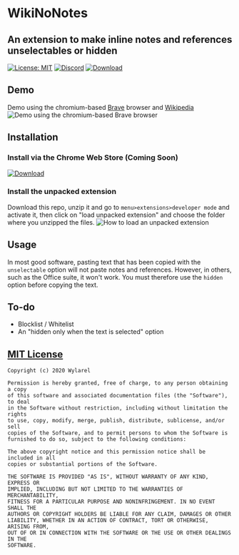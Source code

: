 # WikiNoNotes
## An extension to make inline notes and references unselectables or hidden
[![License: MIT](https://img.shields.io/badge/License-MIT-green.svg)](https://wylarel.com/mit/)
[![Discord](https://img.shields.io/badge/Chat-Discord-blue)](https://discord.gg/7qvmeh2)
[![Download](https://img.shields.io/badge/Download-Chrome%20Web%20Store-orange)](http://bit.ly/comingsoonplaceholder)

## Demo
Demo using the chromium-based [Brave](https://brave.com/) browser and [Wikipedia](https://wikipedia.org/)
![Demo using the chromium-based Brave browser](https://file.wylarel.com/wikinonotes.gif)

## Installation
### Install via the Chrome Web Store (Coming Soon)
[![Download](https://img.shields.io/badge/Download-Chrome%20Web%20Store-orange)](http://bit.ly/comingsoonplaceholder)

### Install the unpacked extension
Download this repo, unzip it and go to `menu>extensions>developer mode` and activate it, then click on "load unpacked extension" and choose the folder where you unzipped the files.
![How to load an unpacked extension](https://developer.chrome.com/static/images/get_started/load_extension.png)

## Usage
In most good software, pasting text that has been copied with the `unselectable` option will not paste notes and references. However, in others, such as the Office suite, it won't work. You must therefore use the `hidden` option before copying the text.

## To-do
- Blocklist / Whitelist
- An "hidden only when the text is selected" option

## [MIT License](https://wylarel.com/mit/)
```
Copyright (c) 2020 Wylarel

Permission is hereby granted, free of charge, to any person obtaining a copy
of this software and associated documentation files (the "Software"), to deal
in the Software without restriction, including without limitation the rights
to use, copy, modify, merge, publish, distribute, sublicense, and/or sell
copies of the Software, and to permit persons to whom the Software is
furnished to do so, subject to the following conditions:

The above copyright notice and this permission notice shall be included in all
copies or substantial portions of the Software.

THE SOFTWARE IS PROVIDED "AS IS", WITHOUT WARRANTY OF ANY KIND, EXPRESS OR
IMPLIED, INCLUDING BUT NOT LIMITED TO THE WARRANTIES OF MERCHANTABILITY,
FITNESS FOR A PARTICULAR PURPOSE AND NONINFRINGEMENT. IN NO EVENT SHALL THE
AUTHORS OR COPYRIGHT HOLDERS BE LIABLE FOR ANY CLAIM, DAMAGES OR OTHER
LIABILITY, WHETHER IN AN ACTION OF CONTRACT, TORT OR OTHERWISE, ARISING FROM,
OUT OF OR IN CONNECTION WITH THE SOFTWARE OR THE USE OR OTHER DEALINGS IN THE
SOFTWARE.
```
